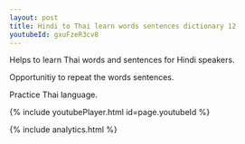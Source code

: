 ```yaml
---
layout: post
title: Hindi to Thai learn words sentences dictionary 12 
youtubeId: gxuFzeR3cv8
---
```

 
 
Helps to learn Thai words and sentences for Hindi speakers.

Opportunitiy to repeat the words sentences. 

Practice Thai language. 
 
{% include youtubePlayer.html id=page.youtubeId %}
 
 
{% include analytics.html %}